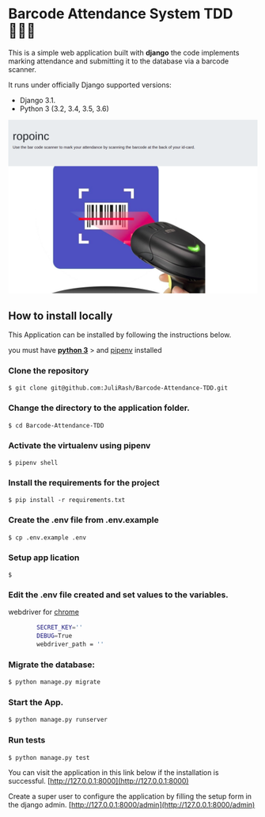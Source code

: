 # Barcode Attendance System TDD 👨🏻‍🔧
This is a simple web application built with  **django** the code implements marking attendance and submitting it to the database via a barcode scanner.

It runs under officially Django supported versions:
* Django 3.1.
* Python 3 (3.2, 3.4, 3.5, 3.6)

![love](barcode.png)

## How to install locally

This Application can be installed by following the instructions below.

you must have **[python 3](https://www.python.org/downloads/)** > and  [pipenv](https://pypi.org/project/pipenv/)  installed

### Clone the repository

    $ git clone git@github.com:JuliRash/Barcode-Attendance-TDD.git

### Change the directory to the application folder.

    $ cd Barcode-Attendance-TDD

### Activate the virtualenv using pipenv

    $ pipenv shell

### Install the requirements for the project

    $ pip install -r requirements.txt

### Create the .env file from .env.example 

    $ cp .env.example .env

### Setup app lication

    $

### Edit the .env file created and set values to the variables.
webdriver for [chrome](https://chromedriver.chromium.org/downloads)
```bash
        SECRET_KEY=''
        DEBUG=True
        webdriver_path = ''
```
    


### Migrate the database: 
```bash
$ python manage.py migrate
```

### Start the App.
```bash
$ python manage.py runserver
```

### Run tests
```bash
$ python manage.py test
```

You can visit the application in this link below if the installation is successful.
[http://127.0.0.1:8000](http://127.0.0.1:8000)

Create a super user to configure the application by filling the setup form in the django admin.
[http://127.0.0.1:8000/admin](http://127.0.0.1:8000/admin)


